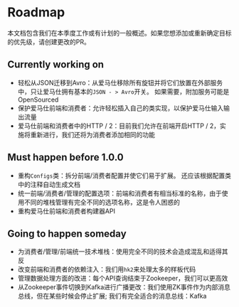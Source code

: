 # Roadmap

本文档包含我们在本季度工作或有计划的一般概述。如果您想添加或重新确定目标的优先级，请创建更改的PR。

## Currently working on

* 轻松从JSON迁移到Avro：从爱马仕移除所有旋钮并将它们放置在外部服务中，只让爱马仕拥有基本的`JSON - > Avro`开关。 如果需要，附加服务可能是OpenSourced
* 保护爱马仕前端和消费者：允许轻松插入自己的类实现，以保护爱马仕输入输出流量
* 爱马仕前端和消费者中的HTTP / 2：目前我们允许在前端开启HTTP / 2，实施将重新进行，我们还将为消费者添加相同的功能

## Must happen before 1.0.0

* 重构`Configs`类：拆分前端/消费者配置并使它们易于扩展。 还应该根据配置类中的注释自动生成文档
* 统一前端/消费者/管理的配置选项：前端和消费者有相当标准的名称，由于使用不同的堆栈管理有完全不同的选项名称，这是令人困惑的
* 重构爱马仕前端和消费者构建器API

## Going to happen someday

* 为消费者/管理/前端统一技术堆栈：使用完全不同的技术会造成混乱和适得其反
* 改变前端和消费者的依赖注入：我们用`hk2`来处理太多的样板代码
* 管理数据处理方面的改进：每个API查询结束于Zookeeper，我们可以更高效
* 从Zookeeper事件切换到Kafka进行广播更改：我们使用ZK事件作为内部消息总线，但在某些时候会停止扩展; 我们有完全适合的消息总线：Kafka
